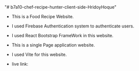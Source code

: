 "# b7a10-chef-recipe-hunter-client-side-HridoyHoque" 

* This is a Food Recipe Website.
* I used Firebase Authentication system to authenticate users.
* I used React Bootstrap FrameWork in this website.
* This is a single Page application website.
* I used Vite for this website.

* live link: 



